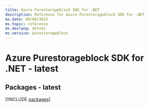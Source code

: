 ```yaml
---
title: Azure Purestorageblock SDK for .NET
description: Reference for Azure Purestorageblock SDK for .NET
ms.date: 09/09/2025
ms.topic: reference
ms.devlang: dotnet
ms.service: purestorageblock
---
```

# Azure Purestorageblock SDK for .NET - latest
## Packages - latest
[!INCLUDE [packages](purestorageblock-index.md)]